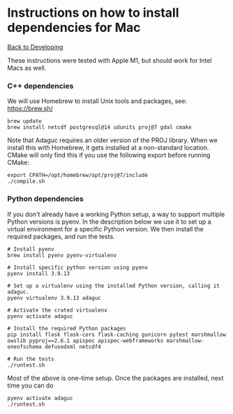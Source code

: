 # Instructions on how to install dependencies for Mac

[Back to Developing](../../Developing.md)

These instructions were tested with Apple M1, but should work for Intel Macs as well.

### C++ dependencies

We will use Homebrew to install Unix tools and packages, see: https://brew.sh/


```shell
brew update
brew install netcdf postgresql@14 udunits proj@7 gdal cmake
```

Note that Adaguc requires an older version of the PROJ library. When we install this with Homebrew,
it gets installed at a non-standard location.
CMake will only find this if you use the following export before running CMake:

```shell
export CPATH=/opt/homebrew/opt/proj@7/include
./compile.sh
```

### Python dependencies

If you don't already have a working Python setup, a way to support multiple Python versions
is pyenv. In the description below we use it to set up a virtual environment for a specific Python version.
We then install the required packages, and run the tests.

```shell
# Install pyenv
brew install pyenv pyenv-virtualenv

# Install specific python version using pyenv
pyenv install 3.9.13

# Set up a virtualenv using the installed Python version, calling it adaguc.
pyenv virtualenv 3.9.13 adaguc

# Activate the crated virtualenv
pyenv activate adaguc

# Install the required Python packages
pip install flask flask-cors flask-caching gunicorn pytest marshmallow owslib pyproj==2.6.1 apispec apispec-webframeworks marshmallow-oneofschema defusedxml netcdf4

# Run the tests
./runtest.sh
```

Most of the above is one-time setup. Once the packages are installed, next time you can do
```shell
pyenv activate adaguc
./runtest.sh
```
